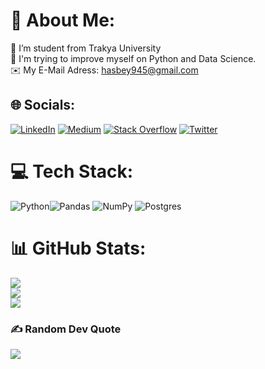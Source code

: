 # 💫 About Me:
🔭 I’m student from Trakya University<br>🌱 I'm trying to improve myself on Python and Data Science.<br>:envelope: My E-Mail Adress: hasbey945@gmail.com<br>


## 🌐 Socials:
[![LinkedIn](https://img.shields.io/badge/LinkedIn-%230077B5.svg?logo=linkedin&logoColor=white)](https://www.linkedin.com/in/utku-hasbey-kurban-0840301bb/) [![Medium](https://img.shields.io/badge/Medium-12100E?logo=medium&logoColor=white)](https://medium.com/@utkuhasbey) [![Stack Overflow](https://img.shields.io/badge/-Stackoverflow-FE7A16?logo=stack-overflow&logoColor=white)](https://stackoverflow.com/users/17453502/utku-hasbey-kurban) [![Twitter](https://img.shields.io/badge/Twitter-%231DA1F2.svg?logo=Twitter&logoColor=white)](https://twitter.com/UtkuLiduvo) 

# 💻 Tech Stack:
![Python](https://img.shields.io/badge/python-3670A0?style=for-the-badge&logo=python&logoColor=ffdd54)![Pandas](https://img.shields.io/badge/pandas-%23150458.svg?style=for-the-badge&logo=pandas&logoColor=white) ![NumPy](https://img.shields.io/badge/numpy-%23013243.svg?style=for-the-badge&logo=numpy&logoColor=white) ![Postgres](https://img.shields.io/badge/postgres-%23316192.svg?style=for-the-badge&logo=postgresql&logoColor=white)
# 📊 GitHub Stats:
![](https://github-readme-stats.vercel.app/api?username=liduvo&theme=dark&hide_border=false&include_all_commits=false&count_private=false)<br/>
![](https://github-readme-streak-stats.herokuapp.com/?user=liduvo&theme=dark&hide_border=false)<br/>
![](https://github-readme-stats.vercel.app/api/top-langs/?username=liduvo&theme=dark&hide_border=false&include_all_commits=false&count_private=false&layout=compact)

### ✍️ Random Dev Quote
![](https://quotes-github-readme.vercel.app/api?type=horizontal&theme=radical)

<!-- Proudly created with GPRM ( https://gprm.itsvg.in ) -->
